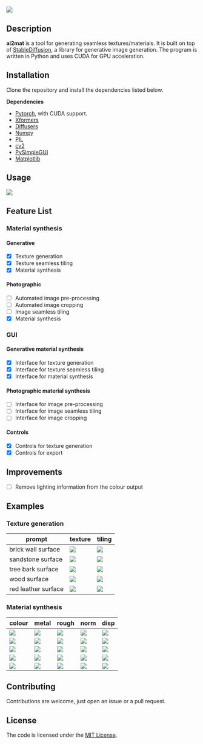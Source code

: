 # ![](./assets/ai2mat_logo.svg)

## Description
**ai2mat** is a tool for generating seamless textures/materials. It is built on top of [StableDiffusion](https://huggingface.co/spaces/stabilityai/stable-diffusion), a library for generative image generation. The program is written in Python and uses CUDA for GPU acceleration.

## Installation
Clone the repository and install the dependencies listed below.

**Dependencies**
- [Pytorch](https://pytorch.org/get-started/locally/), with CUDA support.
- [Xformers](https://github.com/facebookresearch/xformers)
- [Diffusers](https://huggingface.co/docs/diffusers/installation)
- [Numpy](https://numpy.org/install/)
- [PIL](https://pillow.readthedocs.io/en/stable/installation.html)
- [cv2](https://pypi.org/project/opencv-python/)
- [PySimpleGUI](https://github.com/PySimpleGUI/PySimpleGUI)
- [Matplotlib](https://matplotlib.org/stable/users/installing.html)

## Usage
![](./assets/ai2mat_usage.gif)

## Feature List
### Material synthesis
#### Generative
- [x] Texture generation
- [x] Texture seamless tiling
- [x] Material synthesis

#### Photographic
- [ ] Automated image pre-processing
- [ ] Automated image cropping
- [ ] Image seamless tiling
- [x] Material synthesis

### GUI
#### Generative material synthesis
- [x] Interface for texture generation
- [x] Interface for texture seamless tiling
- [x] Interface for material synthesis

#### Photographic material synthesis
- [ ] Interface for image pre-processing
- [ ] Interface for image seamless tiling
- [ ] Interface for image cropping

#### Controls
- [x] Controls for texture generation
- [x] Controls for export

## Improvements
- [ ] Remove lighting information from the colour output

## Examples
### Texture generation
| prompt | texture | tiling |
| --- | --- | --- |
| brick wall surface | ![](./assets/brick-wall-surface/brick-wall-surface_color.png) | ![](./assets/tile_preview/brick-wall-surface_tiled.jpg) |
| sandstone surface | ![](./assets/sandstone-surface/sandstone-surface_color.png) | ![](./assets/tile_preview/sandstone-surface_tiled.jpg) |
| tree bark surface | ![](./assets/tree-bark-surface/tree-bark-surface_color.png) | ![](./assets/tile_preview/tree-bark-surface_tiled.jpg) |
| wood surface | ![](./assets/wood-surface/wood-surface_color.png) | ![](./assets/tile_preview/wood-surface_tiled.jpg) |
| red leather surface | ![](./assets/red-leather-surface/red-leather-surface_color.png) | ![](./assets/tile_preview/red-leather-surface_tiled.jpg) |

### Material synthesis
| colour | metal | rough | norm | disp |
| --- | --- | --- | --- | --- |
| ![](./assets/brick-wall-surface/brick-wall-surface_color.png) | ![](./assets/brick-wall-surface/brick-wall-surface_metal.png) | ![](./assets/brick-wall-surface/brick-wall-surface_rough.png) | ![](./assets/brick-wall-surface/brick-wall-surface_norm.png) | ![](./assets/brick-wall-surface/brick-wall-surface_disp.png) |
| ![](./assets/sandstone-surface/sandstone-surface_color.png) | ![](./assets/sandstone-surface/sandstone-surface_metal.png) | ![](./assets/sandstone-surface/sandstone-surface_rough.png) | ![](./assets/sandstone-surface/sandstone-surface_norm.png) | ![](./assets/sandstone-surface/sandstone-surface_disp.png) |
| ![](./assets/tree-bark-surface/tree-bark-surface_color.png) | ![](./assets/tree-bark-surface/tree-bark-surface_metal.png) | ![](./assets/tree-bark-surface/tree-bark-surface_rough.png) | ![](./assets/tree-bark-surface/tree-bark-surface_norm.png) | ![](./assets/tree-bark-surface/tree-bark-surface_disp.png) |
| ![](./assets/wood-surface/wood-surface_color.png) | ![](./assets/wood-surface/wood-surface_metal.png) | ![](./assets/wood-surface/wood-surface_rough.png) | ![](./assets/wood-surface/wood-surface_norm.png) | ![](./assets/wood-surface/wood-surface_disp.png) |
| ![](./assets/red-leather-surface/red-leather-surface_color.png) | ![](./assets/red-leather-surface/red-leather-surface_metal.png) | ![](./assets/red-leather-surface/red-leather-surface_rough.png) | ![](./assets/red-leather-surface/red-leather-surface_norm.png) | ![](./assets/red-leather-surface/red-leather-surface_disp.png) |

## Contributing
Contributions are welcome, just open an issue or a pull request.

## License
The code is licensed under the [MIT License](./LICENSE).
